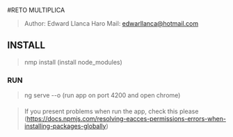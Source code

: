 #RETO MULTIPLICA
> Author: Edward Llanca Haro
> Mail: edwarllanca@hotmail.com

## INSTALL
> nmp install (install node_modules)

### RUN
> ng serve --o (run app on port 4200 and open chrome)

####
> If you present problems when run the app, check this please (https://docs.npmjs.com/resolving-eacces-permissions-errors-when-installing-packages-globally)